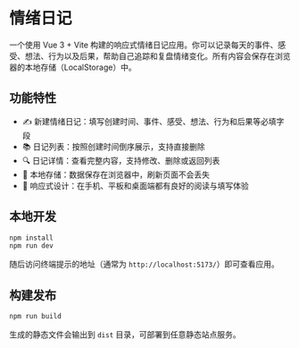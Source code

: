 # 情绪日记

一个使用 Vue 3 + Vite 构建的响应式情绪日记应用。你可以记录每天的事件、感受、想法、行为以及后果，帮助自己追踪和复盘情绪变化。所有内容会保存在浏览器的本地存储（LocalStorage）中。

## 功能特性

- ✍️ 新建情绪日记：填写创建时间、事件、感受、想法、行为和后果等必填字段
- 📚 日记列表：按照创建时间倒序展示，支持直接删除
- 🔍 日记详情：查看完整内容，支持修改、删除或返回列表
- 💾 本地存储：数据保存在浏览器中，刷新页面不会丢失
- 📱 响应式设计：在手机、平板和桌面端都有良好的阅读与填写体验

## 本地开发

```bash
npm install
npm run dev
```

随后访问终端提示的地址（通常为 `http://localhost:5173/`）即可查看应用。

## 构建发布

```bash
npm run build
```

生成的静态文件会输出到 `dist` 目录，可部署到任意静态站点服务。
